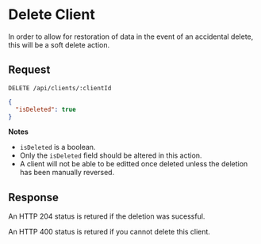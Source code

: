 # Delete Client

In order to allow for restoration of data in the event of an accidental delete, this will be a soft delete action.

## Request

```http
DELETE /api/clients/:clientId
```

```json
{
  "isDeleted": true
}
```

**Notes**

- `isDeleted` is a boolean.
- Only the `isDeleted` field should be altered in this action.
- A client will not be able to be editted once deleted unless the deletion has been manually reversed.

## Response

An HTTP 204 status is retured if the deletion was sucessful.

An HTTP 400 status is retured if you cannot delete this client.
